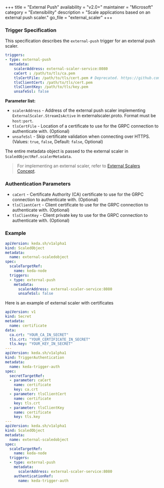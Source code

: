 +++
title = "External Push"
availability = "v2.0+"
maintainer = "Microsoft"
category = "Extensibility"
description = "Scale applications based on an external push scaler."
go_file = "external_scaler"
+++

### Trigger Specification

This specification describes the `external-push` trigger for an external push scaler.

```yaml
triggers:
- type: external-push
  metadata:
    scalerAddress: external-scaler-service:8080
    caCert : /path/to/tls/ca.pem
    tlsCertFile: /path/to/tls/cert.pem # Deprecated. https://github.com/kedacore/keda/issues/4549
    tlsClientCert: /path/to/tls/cert.pem
    tlsClientKey: /path/to/tls/key.pem
    unsafeSsl: false
```

**Parameter list:**

- `scalerAddress` - Address of the external push scaler implementing `ExternalScaler.StreamIsActive` in externalscaler.proto. Format must be `host:port`.
- `tlsCertFile` - Location of a certificate to use for the GRPC connection to authenticate with. (Optional)
- `unsafeSsl` - Skip certificate validation when connecting over HTTPS. (Values: `true`, `false`, Default: `false`, Optional)

The entire metadata object is passed to the external scaler in `ScaledObjectRef.scalerMetadata`.

> For implementing an external scaler, refer to [External Scalers Concept](../concepts/external-scalers.md).

### Authentication Parameters

- `caCert` - Certificate Authority (CA) certificate to use for the GRPC connection to authenticate with. (Optional)
- `tlsClientCert` - Client certificate to use for the GRPC connection to authenticate with. (Optional)
- `tlsClientKey` - Client private key to use for the GRPC connection to authenticate with. (Optional)

### Example

```yaml
apiVersion: keda.sh/v1alpha1
kind: ScaledObject
metadata:
  name: external-scaledobject
spec:
  scaleTargetRef:
    name: keda-node
  triggers:
  - type: external-push
    metadata:
      scalerAddress: external-scaler-service:8080
      unsafeSsl: false
```

Here is an example of external scaler with certificates

```yaml
apiVersion: v1
kind: Secret
metadata:
  name: certificate
data:
  ca.crt: "YOUR_CA_IN_SECRET"
  tls.crt: "YOUR_CERTIFICATE_IN_SECRET"
  tls.key: "YOUR_KEY_IN_SECRET"
---
apiVersion: keda.sh/v1alpha1
kind: TriggerAuthentication
metadata:
  name: keda-trigger-auth
spec:
  secretTargetRef:
  - parameter: caCert
    name: certificate
    key: ca.crt
  - parameter: tlsClientCert
    name: certificate
    key: tls.crt
  - parameter: tlsClientKey
    name: certificate
    key: tls.key
---
apiVersion: keda.sh/v1alpha1
kind: ScaledObject
metadata:
  name: external-scaledobject
spec:
  scaleTargetRef:
    name: keda-node
  triggers:
  - type: external-push
    metadata:
      scalerAddress: external-scaler-service:8080
    authenticationRef:
      name: keda-trigger-auth
```
